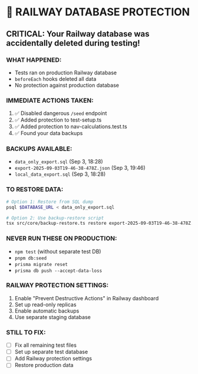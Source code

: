 # 🚨 RAILWAY DATABASE PROTECTION

## CRITICAL: Your Railway database was accidentally deleted during testing!

### WHAT HAPPENED:

- Tests ran on production Railway database
- `beforeEach` hooks deleted all data
- No protection against production database

### IMMEDIATE ACTIONS TAKEN:

1. ✅ Disabled dangerous `/seed` endpoint
2. ✅ Added protection to test-setup.ts
3. ✅ Added protection to nav-calculations.test.ts
4. ✅ Found your data backups

### BACKUPS AVAILABLE:

- `data_only_export.sql` (Sep 3, 18:28)
- `export-2025-09-03T19-46-38-478Z.json` (Sep 3, 19:46)
- `local_data_export.sql` (Sep 3, 18:28)

### TO RESTORE DATA:

```bash
# Option 1: Restore from SQL dump
psql $DATABASE_URL < data_only_export.sql

# Option 2: Use backup-restore script
tsx src/core/backup-restore.ts restore export-2025-09-03T19-46-38-478Z.json
```

### NEVER RUN THESE ON PRODUCTION:

- `npm test` (without separate test DB)
- `pnpm db:seed`
- `prisma migrate reset`
- `prisma db push --accept-data-loss`

### RAILWAY PROTECTION SETTINGS:

1. Enable "Prevent Destructive Actions" in Railway dashboard
2. Set up read-only replicas
3. Enable automatic backups
4. Use separate staging database

### STILL TO FIX:

- [ ] Fix all remaining test files
- [ ] Set up separate test database
- [ ] Add Railway protection settings
- [ ] Restore production data
